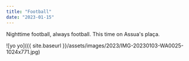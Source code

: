 ```yaml
---
title: "Football"
date: "2023-01-15"
---
```


Nighttime football, always football. This time on Assua's plaça.

![yo yo]({{ site.baseurl }}/assets/images/2023/IMG-20230103-WA0025-1024x771.jpg)

